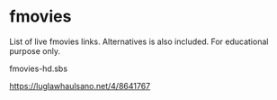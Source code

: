 # fmovies
List of live fmovies links.
Alternatives is also included.
For educational purpose only.

fmovies-hd.sbs

https://luglawhaulsano.net/4/8641767
